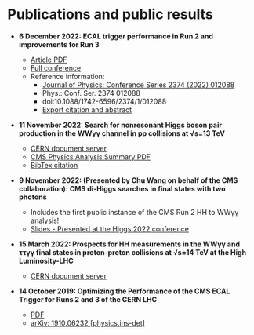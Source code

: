 # Publications and public results

- **6 December 2022: ECAL trigger performance in Run 2 and improvements for Run 3** <br />
  - [Article PDF](https://iopscience.iop.org/article/10.1088/1742-6596/2374/1/012088/pdf)
  - [Full conference](https://iopscience.iop.org/issue/1742-6596/2374/1)
  - Reference information:
    - [Journal of Physics: Conference Series 2374 (2022) 012088](https://iopscience.iop.org/article/10.1088/1742-6596/2374/1/012088)
    - Phys.: Conf. Ser. 2374 012088
    - doi:10.1088/1742-6596/2374/1/012088
    - [Export citation and abstract](https://iopscience.iop.org/export?type=article&doi=10.1088/1742-6596/2374/1/012088&exportFormat=iopexport_bib&exportType=abs&navsubmit=Export+abstract)

- **11 November 2022: Search for nonresonant Higgs boson pair production in the WWγγ channel in pp collisions at √s=13 TeV** <br />

  - [CERN document server](https://cds.cern.ch/record/2840773?ln=en)
  - [CMS Physics Analysis Summary PDF](https://cds.cern.ch/record/2840773/files/HIG-21-014-pas.pdf)
  - [BibTex citation](https://cds.cern.ch/record/2840773/export/hx?ln=en)

- **9 November 2022: (Presented by Chu Wang on behalf of the CMS collaboration): CMS di-Higgs searches in final states with two photons** <br />
  
  - Includes the first public instance of the CMS Run 2 HH to WWγγ analysis!
  - [Slides - Presented at the Higgs 2022 conference](https://indico.cern.ch/event/1086716/contributions/5049855/attachments/2543988/4381901/Higgs2022.pdf)

- **15 March 2022: Prospects for HH measurements in the WWγγ and ττγγ final states in proton-proton collisions at √s=14 TeV at the High Luminosity-LHC** <br />

  - [CERN document server](http://cds.cern.ch/record/2804003)

- **14 October 2019: Optimizing the Performance of the CMS ECAL Trigger for Runs 2 and 3 of the CERN LHC** <br />

  -  [PDF](https://arxiv.org/pdf/1910.06232.pdf) 
  -  [arXiv: 1910.06232 [physics.ins-det]](https://arxiv.org/abs/1910.06232)

